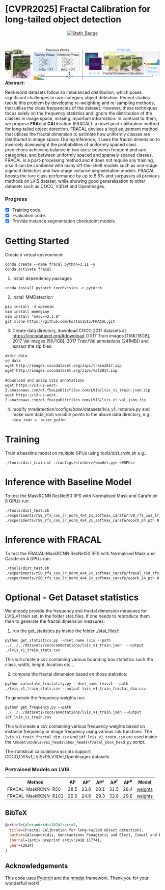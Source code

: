 <h1>[CVPR2025] Fractal Calibration for long-tailed object detection </h1>
<div align="center">
 
[![Static Badge](https://img.shields.io/badge/arxiv-2410.11774v2-blue)](https://arxiv.org/abs/2410.11774v2)
</div>
<img src="./assets/fracal_teaser.png"
     alt="Fractal calibration method."
     style="float: left;margin-top: 2em"
/>
 <b>Abstract:</b><p> Real-world datasets follow an imbalanced distribution, which poses significant challenges in rare-category object detection. Recent studies tackle this problem by developing re-weighting and re-sampling methods, that utilise the class frequencies of the dataset. However, these techniques focus solely on the frequency statistics and ignore the distribution of the classes in image space, missing important information.
In contrast to them, we propose <b>FRA</b>ctal <b>CAL</b>ibration (FRACAL): a novel post-calibration method for long-tailed object detection. FRACAL devises a logit adjustment method that utilises the fractal dimension to estimate how uniformly classes are distributed in image space. During inference, it uses the fractal dimension to inversely downweight the probabilities of uniformly spaced class predictions achieving balance in two axes: between frequent and rare categories, and between uniformly spaced and sparsely spaced classes. FRACAL is a post-processing method and it does not require any training, also it can be combined with many off-the-shelf models such as one-stage sigmoid detectors and two-stage instance segmentation models. FRACAL boosts the rare class performance by up to 8.6% and surpasses all previous methods on LVIS dataset, while showing good generalisation to other datasets such as COCO, V3Det and OpenImages.</p>


### Progress

- [x] Training code.
- [x] Evaluation code.
- [x] Provide instance segmentation checkpoint models.

<h1> Getting Started </h1>
Create a virtual environment

```
conda create --name fracal python=3.11 -y
conda activate fracal
```

1. Install dependency packages
```
conda install pytorch torchvision -c pytorch
```

2. Install MMDetection
```
pip install -U openmim
mim install mmengine
mim install "mmcv==2.1.0"
git clone https://github.com/kostas1515/FRACAL.git
```

3. Create data directory, download COCO 2017 datasets at https://cocodataset.org/#download (2017 Train images [118K/18GB], 2017 Val images [5K/1GB], 2017 Train/Val annotations [241MB]) and extract the zip files:

```
mkdir data
cd data
wget http://images.cocodataset.org/zips/train2017.zip
wget http://images.cocodataset.org/zips/val2017.zip

#download and unzip LVIS annotations
wget https://s3-us-west-2.amazonaws.com/dl.fbaipublicfiles.com/LVIS/lvis_v1_train.json.zip
wget https://s3-us-west-2.amazonaws.com/dl.fbaipublicfiles.com/LVIS/lvis_v1_val.json.zip

```

4. modify mmdetection/configs/_base_/datasets/lvis_v1_instance.py and make sure data_root variable points to the above data directory, e.g.,
```data_root = '<user_path>'```

<h1>Training </h1>
Train a baseline model on multiple GPUs using <i>tools/dist_train.sh</i> e.g.:

```
./tools/dist_train.sh ./configs/<folder>/<model.py> <#GPUs>
```

<h1>Inference with Baseline Model</h1>
To test the MaskRCNN ResNet50 RFS with Normalised Mask and Carafe on 8 GPUs run:

```
./tools/dist_test.sh ./experiments/r50_rfs_cos_lr_norm_4x4_2x_softmax_carafe/r50_rfs_cos_lr_norm_4x4_2x_softmax_carafe.py ./experiments/r50_rfs_cos_lr_norm_4x4_2x_softmax_carafe/epoch_24.pth 8
```
     
<h1>Inference with FRACAL</h1>
     
To test the FRACAL-MaskRCNN ResNet50 RFS with Normalised Mask and Carafe on 4 GPUs run:
```
./tools/dist_test.sh ./experiments/r50_rfs_cos_lr_norm_4x4_2x_softmax_carafe/fracal_r50_rfs_cos_lr_norm_4x4_2x_softmax_carafe.py ./experiments/r50_rfs_cos_lr_norm_4x4_2x_softmax_carafe/epoch_24.pth 8
```

<h1>Optional - Get Dataset statistics </h1>
We already provide the frequency and fractal dimension measures for LVIS_v1 train set, in the folder stat_files. 
If one needs to reproduce them then to generate the fractal dimension measures:

1. run the get_statistics.py inside the folder ./stat_files/:

```
python get_statistics.py --dset_name lvis --path ../../../datasets/coco/annotations/lvis_v1_train.json  --output ./lvis_v1_train_stats.csv
```

This will create a csv containing various bounding box statistics such the class, width, height, location etc...

2. compute the fractal dimension based on those statistics:
```
python calculate_fractality.py --dset_name lvisv1 --path ./lvis_v1_train_stats.csv --output lvis_v1_train_fractal_dim.csv
```

To generate the frequency weights run:
```
python get_frequency.py --path ../../../datasets/coco/annotations/lvis_v1_train.json --output idf_lvis_v1_train.csv
```

This will create a csv containing various frequency weights based on instance frequency or image frequency using various link functions. The ```lvis_v1_train_fractal_dim.csv``` and ```idf_lvis_v1_train.csv``` are used inside the ```\mmdet\models\roi_heads\bbox_heads\fracal_bbox_head.py``` script.

The statistical calculations scripts support COCO,LVISv1,LVISv05,V3Det,OpenImages datasets.


<h3>Pretrained Models on LVIS</h3>
<table style="float: center;">
    <tr>
        <th>Method</th>
        <th>AP</th>
        <th>AP<sup>r</sup></th>
        <th>AP<sup>c</sup></th>
        <th>AP<sup>f</sup></th>
        <th>AP<sup>b</sup></th>
        <th>Model</th>
    </tr>
    <tr>
        <td>FRACAL-MaskRCNN-R50</td>
        <td>28.5</td>
        <td>23.0</td>
        <td>28.1</td>
        <td>31.5</td>
        <td>28.4</td>
        <td><a href="https://drive.usercontent.google.com/download?id=1W5SAFxGrygPISX-DI905PzbjBahU1Lgk&export=download">weights</a></td>
    </tr>
    <tr>
        <td>FRACAL-MaskRCNN-R101</td>
        <td>29.9</td>
        <td>24.6</td>
        <td>29.3</td>
        <td>32.8</td>
        <td>29.8</td>
        <td><a href="https://drive.usercontent.google.com/download?id=1wWYsxIZYnqMvUYz2whRMN5KfFMC5ihF5&export=download">weights</a></td>
</table>

## BibTeX

```bibtex
@article{alexandridis2024fractal,
  title={Fractal Calibration for long-tailed object detection},
  author={Alexandridis, Konstantinos Panagiotis and Elezi, Ismail and Deng, Jiankang and Nguyen, Anh and Luo, Shan},
  journal={arXiv preprint arXiv:2410.11774},
  year={2024}
}
```

## Acknowledgements
This code uses <a href='https://pytorch.org/'>Pytorch</a> and the <a href='https://github.com/open-mmlab/mmdetection'>mmdet</a> framework. Thank you for your wonderfull work!
